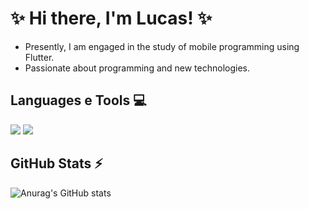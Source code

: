 # ✨ Hi there, I'm Lucas! ✨
- Presently, I am engaged in the study of mobile programming using Flutter.
- Passionate about programming and new technologies.

## Languages e Tools 💻
<img loading="lazy" src="https://img.shields.io/badge/Dart-0175C2.svg?style=for-the-badge&logo=Dart&logoColor=white"/> <img loading="lazy" src="https://img.shields.io/badge/Flutter-02569B.svg?style=for-the-badge&logo=Flutter&logoColor=white"/>

## GitHub Stats ⚡
![Anurag's GitHub stats](https://github-readme-stats.vercel.app/api?username=luscadev1&show_icons=true&theme=radical)
